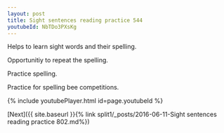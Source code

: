 ```yaml
---
layout: post
title: Sight sentences reading practice 544
youtubeId: NbTDo3PXsKg
---
```

 
 
Helps to learn sight words and their spelling.

Opportunitiy to repeat the spelling. 

Practice spelling. 
 
Practice for spelling bee competitions. 
 
{% include youtubePlayer.html id=page.youtubeId %}
 
 

[Next]({{ site.baseurl }}{% link  split1/_posts/2016-06-11-Sight sentences reading practice 802.md%})
 
